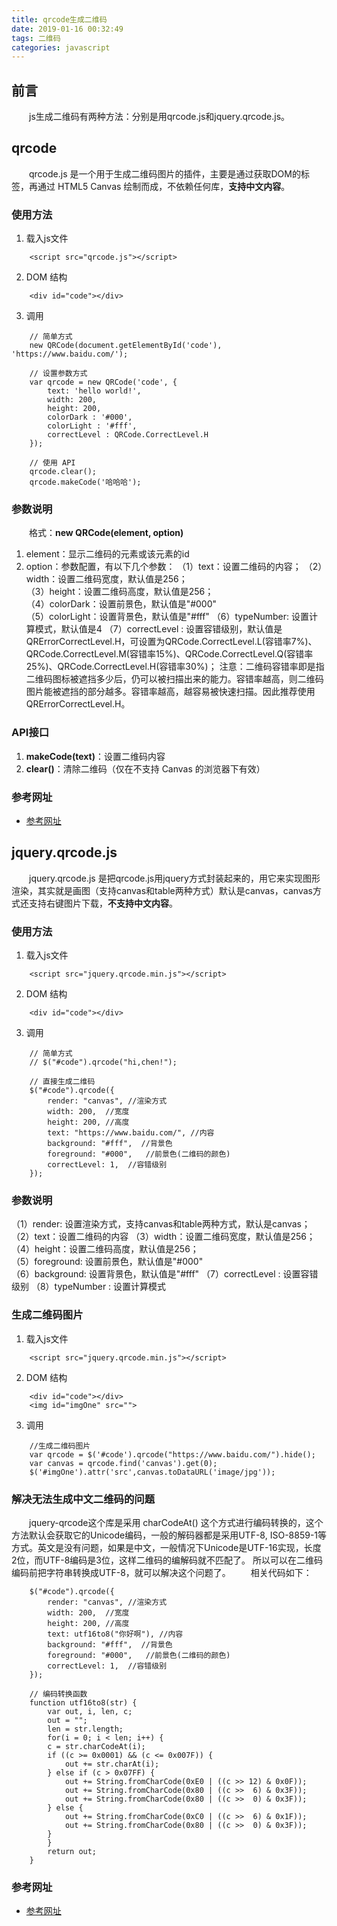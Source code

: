 ```yaml
---
title: qrcode生成二维码
date: 2019-01-16 00:32:49
tags: 二维码
categories: javascript
---
```

## 前言
&emsp;&emsp;js生成二维码有两种方法：分别是用qrcode.js和jquery.qrcode.js。

## qrcode
&emsp;&emsp;qrcode.js 是一个用于生成二维码图片的插件，主要是通过获取DOM的标签，再通过 HTML5 Canvas 绘制而成，不依赖任何库，**支持中文内容**。

### 使用方法
1. 载入js文件
```
    <script src="qrcode.js"></script>
```
2. DOM 结构
```
    <div id="code"></div>
```
3. 调用
``` 
    // 简单方式
    new QRCode(document.getElementById('code'), 'https://www.baidu.com/');

    // 设置参数方式
    var qrcode = new QRCode('code', {
        text: 'hello world!',
        width: 200,
        height: 200,
        colorDark : '#000',
        colorLight : '#fff',
        correctLevel : QRCode.CorrectLevel.H
    });

    // 使用 API
    qrcode.clear();
    qrcode.makeCode('哈哈哈');
```

### 参数说明
&emsp;&emsp;格式：**new QRCode(element, option)**
1. element：显示二维码的元素或该元素的id
2. option：参数配置，有以下几个参数：
（1）text：设置二维码的内容；
（2）width：设置二维码宽度，默认值是256；		
（3）height：设置二维码高度，默认值是256；		
（4）colorDark：设置前景色，默认值是"#000"	  
（5）colorLight：设置背景色，默认值是"#fff"
（6）typeNumber: 设置计算模式，默认值是4
（7）correctLevel : 设置容错级别，默认值是QRErrorCorrectLevel.H，可设置为QRCode.CorrectLevel.L(容错率7%)、QRCode.CorrectLevel.M(容错率15%)、QRCode.CorrectLevel.Q(容错率25%)、QRCode.CorrectLevel.H(容错率30%)；
注意：二维码容错率即是指二维码图标被遮挡多少后，仍可以被扫描出来的能力。容错率越高，则二维码图片能被遮挡的部分越多。容错率越高，越容易被快速扫描。因此推荐使用QRErrorCorrectLevel.H。

### API接口
1. **makeCode(text)**：设置二维码内容
2. **clear()**：清除二维码（仅在不支持 Canvas 的浏览器下有效）

### 参考网址
- [参考网址](http://code.ciaoca.com/javascript/qrcode/)


## jquery.qrcode.js
&emsp;&emsp;jquery.qrcode.js 是把qrcode.js用jquery方式封装起来的，用它来实现图形渲染，其实就是画图（支持canvas和table两种方式）默认是canvas，canvas方式还支持右键图片下载，**不支持中文内容**。

### 使用方法
1. 载入js文件
```
    <script src="jquery.qrcode.min.js"></script>
```
2. DOM 结构
```
    <div id="code"></div>
```
3. 调用
``` 
    // 简单方式
    // $("#code").qrcode("hi,chen!");

    // 直接生成二维码
    $("#code").qrcode({
        render: "canvas", //渲染方式
        width: 200,  //宽度
        height: 200, //高度
        text: "https://www.baidu.com/", //内容
        background: "#fff",  //背景色  
        foreground: "#000",   //前景色(二维码的颜色)
        correctLevel: 1,  //容错级别
    });
```

### 参数说明
（1）render:  设置渲染方式，支持canvas和table两种方式，默认是canvas；
（2）text：设置二维码的内容
（3）width：设置二维码宽度，默认值是256；		
（4）height：设置二维码高度，默认值是256；		
（5）foreground: 设置前景色，默认值是"#000"	  
（6）background: 设置背景色，默认值是"#fff"
（7）correctLevel : 设置容错级别
（8）typeNumber  : 设置计算模式

### 生成二维码图片
1. 载入js文件
```
    <script src="jquery.qrcode.min.js"></script>
```
2. DOM 结构
```
    <div id="code"></div>
    <img id="imgOne" src="">
```
3. 调用
```
    //生成二维码图片
    var qrcode = $('#code').qrcode("https://www.baidu.com/").hide();
    var canvas = qrcode.find('canvas').get(0);
    $('#imgOne').attr('src',canvas.toDataURL('image/jpg'));
```

### 解决无法生成中文二维码的问题
&emsp;&emsp;jquery-qrcode这个库是采用 charCodeAt() 这个方式进行编码转换的，这个方法默认会获取它的Unicode编码，一般的解码器都是采用UTF-8, ISO-8859-1等方式。英文是没有问题，如果是中文，一般情况下Unicode是UTF-16实现，长度2位，而UTF-8编码是3位，这样二维码的编解码就不匹配了。 所以可以在二维码编码前把字符串转换成UTF-8，就可以解决这个问题了。
&emsp;&emsp;相关代码如下：
```
 	$("#code").qrcode({
        render: "canvas", //渲染方式
        width: 200,  //宽度
        height: 200, //高度
        text: utf16to8("你好啊"), //内容
        background: "#fff",  //背景色  
        foreground: "#000",   //前景色(二维码的颜色)
        correctLevel: 1,  //容错级别
  	});

 	// 编码转换函数
    function utf16to8(str) {  
        var out, i, len, c;  
        out = "";  
        len = str.length;  
        for(i = 0; i < len; i++) {  
        c = str.charCodeAt(i);  
        if ((c >= 0x0001) && (c <= 0x007F)) {  
            out += str.charAt(i);  
        } else if (c > 0x07FF) {  
            out += String.fromCharCode(0xE0 | ((c >> 12) & 0x0F));  
            out += String.fromCharCode(0x80 | ((c >>  6) & 0x3F));  
            out += String.fromCharCode(0x80 | ((c >>  0) & 0x3F));  
        } else {  
            out += String.fromCharCode(0xC0 | ((c >>  6) & 0x1F));  
            out += String.fromCharCode(0x80 | ((c >>  0) & 0x3F));  
        }  
        }  
        return out;  
    }
```

### 参考网址
- [参考网址](https://github.com/jeromeetienne/jquery-qrcode)